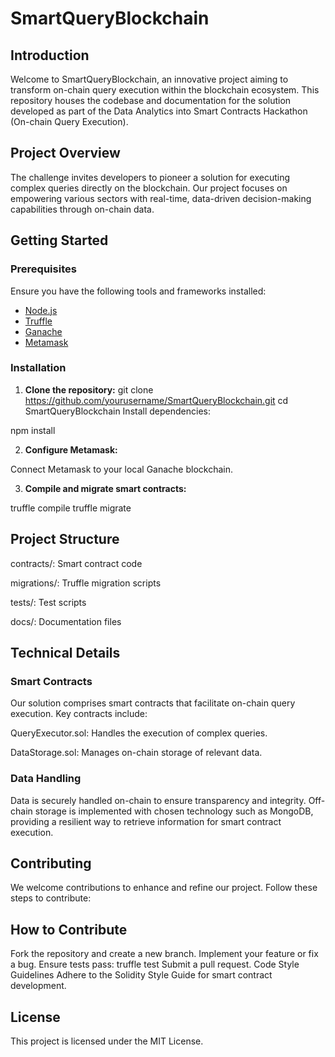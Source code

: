# SmartQueryBlockchain

## Introduction
Welcome to SmartQueryBlockchain, an innovative project aiming to transform on-chain query execution within the blockchain ecosystem. This repository houses the codebase and documentation for the solution developed as part of the Data Analytics into Smart Contracts Hackathon (On-chain Query Execution).

## Project Overview
The challenge invites developers to pioneer a solution for executing complex queries directly on the blockchain. Our project focuses on empowering various sectors with real-time, data-driven decision-making capabilities through on-chain data.

## Getting Started
### Prerequisites
Ensure you have the following tools and frameworks installed:
- [Node.js](https://nodejs.org/)
- [Truffle](https://www.trufflesuite.com/)
- [Ganache](https://www.trufflesuite.com/ganache)
- [Metamask](https://metamask.io/)

### Installation
1. **Clone the repository:**
   git clone https://github.com/yourusername/SmartQueryBlockchain.git
   cd SmartQueryBlockchain
Install dependencies:

npm install

2.  **Configure Metamask:**

Connect Metamask to your local Ganache blockchain.

3. **Compile and migrate smart contracts:**

truffle compile
truffle migrate

## Project Structure

contracts/: Smart contract code

migrations/: Truffle migration scripts

tests/: Test scripts

docs/: Documentation files

## Technical Details
###  Smart Contracts
Our solution comprises smart contracts that facilitate on-chain query execution. Key contracts include:

QueryExecutor.sol: Handles the execution of complex queries.

DataStorage.sol: Manages on-chain storage of relevant data.

###  Data Handling
Data is securely handled on-chain to ensure transparency and integrity. Off-chain storage is implemented with chosen technology such as MongoDB, providing a resilient way to retrieve information for smart contract execution.

## Contributing
We welcome contributions to enhance and refine our project. Follow these steps to contribute:

## How to Contribute
Fork the repository and create a new branch.
Implement your feature or fix a bug.
Ensure tests pass: truffle test
Submit a pull request.
Code Style Guidelines
Adhere to the Solidity Style Guide for smart contract development.

## License
This project is licensed under the MIT License.
